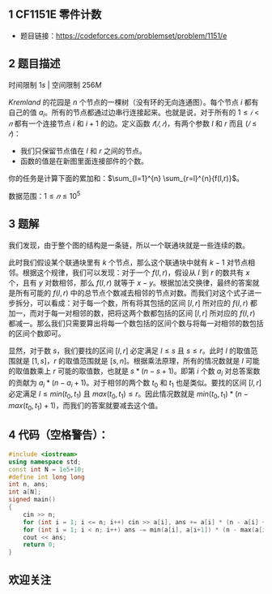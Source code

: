 ## 1 CF1151E 零件计数
- 题目链接：https://codeforces.com/problemset/problem/1151/e

## 2 题目描述
时间限制 $1s$   |   空间限制 $256M$

$Kremland$ 的花园是 $n$ 个节点的一棵树（没有环的无向连通图）。每个节点 $i$ 都有自己的值 $a_i$。所有的节点都通过边串行连接起来。也就是说，对于所有的 $1≤𝑖<𝑛$ 都有一个连接节点 $i$ 和 $i+1$ 的边。定义函数 $𝑓(𝑙,𝑟)$，有两个参数 $l$ 和 $r$ 而且 $(𝑙≤𝑟)$：

- 我们只保留节点值在 $l$ 和 $r$ 之间的节点。
- 函数的值是在新图里面连接部件的个数。

你的任务是计算下面的累加和：$\sum_{l=1}^{n} \sum_{r=l}^{n}{f(l,r)}$。

数据范围：$1≤𝑛≤10^5$

## 3 题解
我们发现，由于整个图的结构是一条链，所以一个联通块就是一些连续的数。

此时我们假设某个联通块里有 $k$ 个节点，那么这个联通块中就有 $k-1$ 对节点相邻。根据这个规律，我们可以发现：对于一个 $f(l, r)$，假设从 $l$ 到 $r$ 的数共有 $x$ 个，且有 $y$ 对数相邻，那么 $f(l, r)$ 就等于 $x - y$。根据加法交换律，最终的答案就是所有可能的 $f(l, r)$ 中的总节点个数减去相邻的节点对数。而我们对这个式子进一步拆分，可以看成：对于每一个数，所有将其包括的区间 $[l, r]$ 所对应的 $f(l, r)$ 都加一，而对于每一对相邻的数，把将这两个数都包括的区间 $[l,r]$ 所对应的 $f(l, r)$ 都减一。那么我们只需要算出将每一个数包括的区间个数与将每一对相邻的数包括的区间个数即可。

显然，对于数 $s$，我们要找的区间 $[l, r]$ 必定满足 $l \le s$ 且 $s \le r$。此时 $l$ 的取值范围就是 $[1,s]$，$r$ 的取值范围就是 $[s, n]$。根据乘法原理，所有的情况数就是 $l$ 可能的取值数乘上 $r$ 可能的取值数，也就是 $s * (n - s+1)$。即第 $i$ 个数 $a_i$ 对总答案数的贡献为 $a_i * (n - a_i + 1)$。对于相邻的两个数 $t_0$ 和 $t_1$ 也是类似。要找的区间 $[l, r]$ 必定满足 $l \le min(t_0, t_1)$ 且 $max(t_0, t_1) \le r$。因此情况数就是 $min(t_0, t_1) * (n - max(t_0, t_1) + 1)$，而我们的答案就要减去这个值。

## 4 代码（空格警告）：

```c++
#include <iostream>
using namespace std;
const int N = 1e5+10;
#define int long long
int n, ans;
int a[N];
signed main()
{
    cin >> n;
    for (int i = 1; i <= n; i++) cin >> a[i], ans += a[i] * (n - a[i] + 1);
    for (int i = 1; i < n; i++) ans -= min(a[i], a[i+1]) * (n - max(a[i], a[i+1]) + 1);
    cout << ans;
    return 0;
}
```

## 欢迎关注

